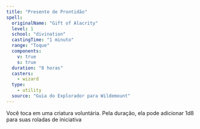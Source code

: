 ```yaml
---
title: "Presente de Prontidão"
spell:
  originalName: "Gift of Alacrity"
  level: 1
  school: "divination"
  castingTime: "1 minuto"
  range: "Toque"
  components:
    v: true
    s: true
  duration: "8 horas"
  casters:
    - wizard
  type:
    - utility
  source: "Guia do Explorador para Wildemount"
---
```


Você toca em uma criatura voluntária. Pela duração, ela pode adicionar 1d8 para suas roladas de iniciativa
